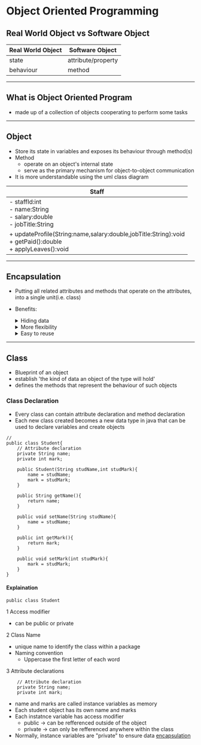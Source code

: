 # Object Oriented Programming
##  Real World Object vs Software Object 
| Real World Object | Software Object |
|---|---|
|state|attribute/property|
|behaviour|method|
---
## What is Object Oriented Program
- made up of a collection of objects cooperating to perform some tasks

---
## Object
- Store its state in variables and exposes its behaviour through method(s)
- Method
    - operate on an object's internal state
    - serve as the primary mechanism for object-to-object communication
- It is more understandable using the uml class diagram

| Staff |
|---|
| - staffId:int<br />- name:String<br />- salary:double<br />- jobTitle:String |
|+ updateProfile(String:name,salary:double,jobTitle:String):void<br />+ getPaid():double<br />+ applyLeaves():void<br />|

---

## Encapsulation
- Putting all related attributes and methods that operate on the attributes, into a single unit(i.e. class)
- Benefits:
    <details>
        <summary>Hiding data</summary>

        - User will have no idea how class are being implemented or stored
        - Only know that values are being passed and initiated
    </details>
    <details>
        <summary>More flexibility</summary>

        - Enable to set variables to read-only or write-only
        - read-only :
            getName() method which only return the value of name 
        - write-only: 
            setName() method which only set the value of the variable but would not return any value
    </details>
    <details>
        <summary>Easy to reuse</summary>

        - easy to change and adapt to new requirement
    </details>

---
## Class
- Blueprint of an object
- establish 'the kind of data an object of the type will hold'
- defines the methods that represent the behaviour of such objects

### Class Declaration
- Every class can contain attribute declaration and method declaration
- Each new class created becomes a new data type in java that can be used to declare variables and create objects

```
// 
public class Student{
    // Attribute declaration
    private String name;
    private int mark;

    public Student(String studName,int studMark){
        name = studName;
        mark = studMark;
    }

    public String getName(){
        return name;
    }

    public void setName(String studName){
        name = studName;
    }
    
    public int getMark(){
        return mark;
    }

    public void setMark(int studMark){
        mark = studMark;
    }
}
```
#### Explaination

```
public class Student
```
1 Access modifier
- can be public or private

2 Class Name
- unique name to identify the class within a package
- Naming convention
    - Uppercase the first letter of each word

3 Attribute declarations
```
    // Attribute declaration
    private String name;
    private int mark;
```
- name and marks are called instance variables as memory
- Each student object has its own name and marks
- Each instatnce variable has access modifier
    - public -> can be refferenced outside of the object
    - private -> can only be refferenced anywhere within the class 
- Normally, instance variables are "private" to ensure data [encapsulation](#encapsulation)